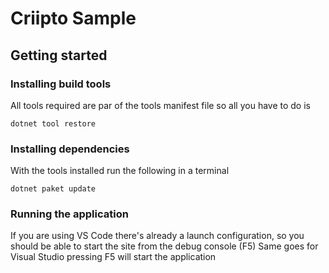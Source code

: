 # Criipto Sample

## Getting started

### Installing build tools

All tools required are par of the tools manifest file so all you have to do is 

```console
dotnet tool restore
```

### Installing dependencies

With the tools installed run the following in a terminal

```console
dotnet paket update
```

### Running the application

If you are using VS Code there's already a launch configuration, so you should be able to start the site from the debug console (F5)
Same goes for Visual Studio pressing F5 will start the application
